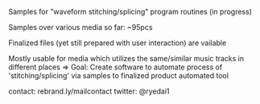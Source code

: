 Samples for "waveform stitching/splicing" program routines (in progress)

Samples over various media so far: ~95pcs

Finalized files (yet still prepared with user interaction) are vailable

Mostly usable for media which utilizes the same/similar music tracks in different places
=> Goal: Create software to automate process of 'stitching/splicing' via samples to finalized product automated tool

contact: rebrand.ly/mailcontact
twitter: @ryedai1

